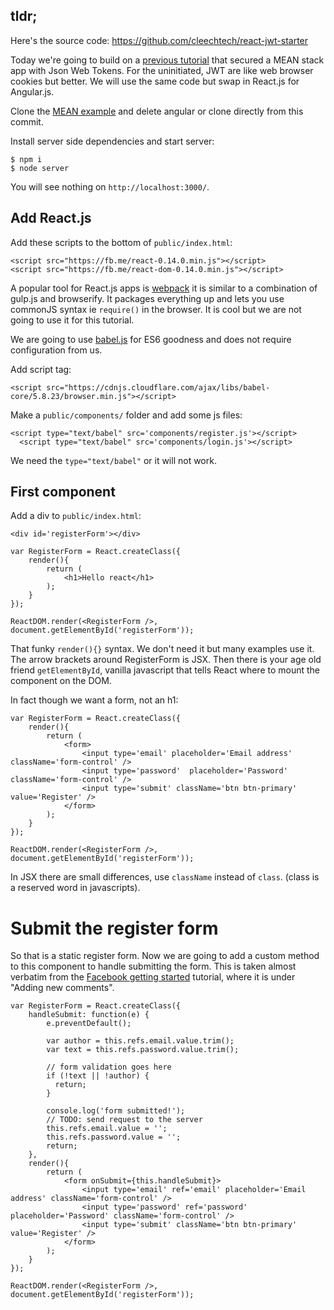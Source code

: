 ## tldr;
Here's the source code: https://github.com/cleechtech/react-jwt-starter 

Today we're going to build on a [previous tutorial](https://github.com/cleechtech/cleechtech.github.io/blob/master/posts/use%20express%2C%20angular%20and%20jwt%20to%20make%20a%20secure%20app.md) that secured a MEAN stack app with Json Web Tokens. For the uninitiated, JWT are like web browser cookies but better. We will use the same code but swap in React.js for Angular.js.

Clone the [MEAN example](https://github.com/cleechtech/node-jwt-intro) and delete angular or clone directly from this commit.


Install server side dependencies and start server:

```
$ npm i
$ node server
```
You will see nothing on `http://localhost:3000/`.

## Add React.js

Add these scripts to the bottom of `public/index.html`:

```
<script src="https://fb.me/react-0.14.0.min.js"></script>
<script src="https://fb.me/react-dom-0.14.0.min.js"></script>
```
A popular tool for React.js apps is [webpack](https://webpack.github.io/) it is similar to a combination of gulp.js and browserify. It packages everything up and lets you use commonJS syntax ie `require()` in the browser. It is cool but we are not going to use it for this tutorial.

We are going to use [babel.js](https://babeljs.io/) for ES6 goodness and does not require configuration from us.

Add script tag:

```
<script src="https://cdnjs.cloudflare.com/ajax/libs/babel-core/5.8.23/browser.min.js"></script>
```

Make a `public/components/` folder and add some js files:

```
<script type="text/babel" src='components/register.js'></script>
  <script type="text/babel" src='components/login.js'></script>
```

We need the `type="text/babel"` or it will not work.

## First component

Add a div to `public/index.html`:

```
<div id='registerForm'></div>
```

```
var RegisterForm = React.createClass({
	render(){
		return (
			<h1>Hello react</h1>
		);
	}
});

ReactDOM.render(<RegisterForm />, document.getElementById('registerForm'));
```

That funky `render(){}` syntax. We don't need it but many examples use it. The arrow brackets around RegisterForm is JSX. Then there is your age old friend `getElementById`, vanilla javascript that tells React where to mount the component on the DOM.

In fact though we want a form, not an h1:

```
var RegisterForm = React.createClass({
	render(){
		return (
			<form>
				<input type='email' placeholder='Email address' className='form-control' />
				<input type='password'  placeholder='Password' className='form-control' />
				<input type='submit' className='btn btn-primary' value='Register' />
			</form>
		);
	}
});

ReactDOM.render(<RegisterForm />, document.getElementById('registerForm'));
```

In JSX there are small differences, use `className` instead of `class`. (class is a reserved word in javascripts).

# Submit the register form

So that is a static register form. Now we are going to add a custom method to this component to handle submitting the form. This is taken almost verbatim from the [Facebook getting started](https://facebook.github.io/react/docs/tutorial.html) tutorial, where it is under "Adding new comments".

```
var RegisterForm = React.createClass({
	handleSubmit: function(e) {
		e.preventDefault();

		var author = this.refs.email.value.trim();
		var text = this.refs.password.value.trim();

		// form validation goes here
		if (!text || !author) {
		  return;
		}

		console.log('form submitted!');
		// TODO: send request to the server
		this.refs.email.value = '';
		this.refs.password.value = '';
		return;
	},
	render(){
		return (
			<form onSubmit={this.handleSubmit}>
				<input type='email' ref='email' placeholder='Email address' className='form-control' />
				<input type='password' ref='password' placeholder='Password' className='form-control' />
				<input type='submit' className='btn btn-primary' value='Register' />
			</form>
		);
	}
});

ReactDOM.render(<RegisterForm />, document.getElementById('registerForm'));
```